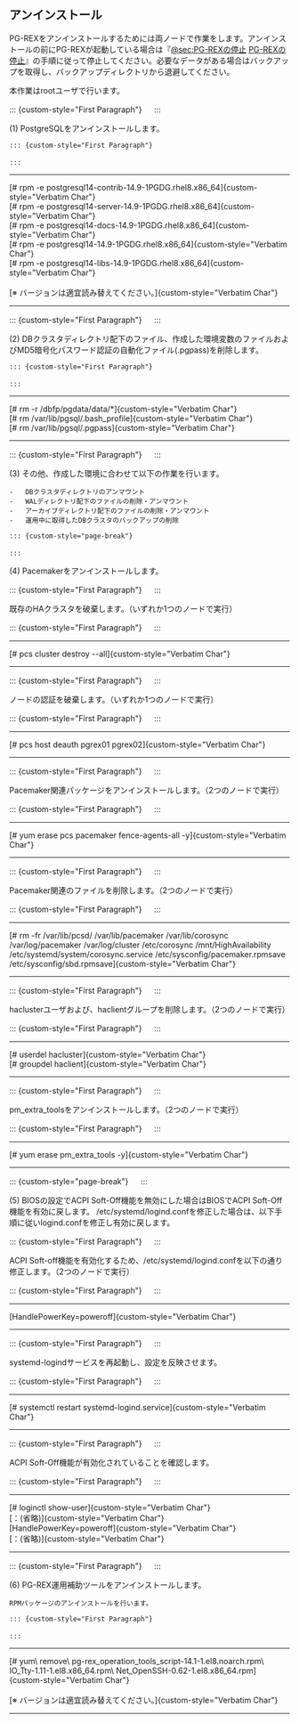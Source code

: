 アンインストール
----------------

PG-REXをアンインストールするためには両ノードで作業をします。アンインストールの前にPG-REXが起動している場合は『[@sec:PG-REXの停止](#sec:PG-REXの停止) [PG-REXの停止](#sec:PG-REXの停止)』の手順に従って停止してください。必要なデータがある場合はバックアップを取得し、バックアップディレクトリから退避してください。

本作業はrootユーザで行います。

::: {custom-style="First Paragraph"}
　
:::

(1) PostgreSQLをアンインストールします。


    ::: {custom-style="First Paragraph"}
    　
    :::

  ------------------------------------------------------------------------
  [# rpm \-e postgresql14\-contrib\-14.9\-1PGDG.rhel8.x86_64]{custom-style="Verbatim Char"}\
  [# rpm \-e postgresql14\-server\-14.9\-1PGDG.rhel8.x86_64]{custom-style="Verbatim Char"}\
  [# rpm \-e postgresql14\-docs\-14.9\-1PGDG.rhel8.x86_64]{custom-style="Verbatim Char"}\
  [# rpm \-e postgresql14\-14.9\-1PGDG.rhel8.x86_64]{custom-style="Verbatim Char"}\
  [# rpm \-e postgresql14\-libs\-14.9\-1PGDG.rhel8.x86_64]{custom-style="Verbatim Char"}\
  \
  [※ バージョンは適宜読み替えてください。]{custom-style="Verbatim Char"}

  ------------------------------------------------------------------------

::: {custom-style="First Paragraph"}
　
:::

(2) DBクラスタディレクトリ配下のファイル、作成した環境変数のファイルおよびMD5暗号化パスワード認証の自動化ファイル(.pgpass)を削除します。

    ::: {custom-style="First Paragraph"}
    　
    :::

  ------------------------------------------------------------------------
  [# rm \-r /dbfp/pgdata/data/\*]{custom-style="Verbatim Char"}\
  [# rm /var/lib/pgsql/.bash_profile]{custom-style="Verbatim Char"}\
  [# rm /var/lib/pgsql/.pgpass]{custom-style="Verbatim Char"}

  ------------------------------------------------------------------------

::: {custom-style="First Paragraph"}
　
:::

(3) その他、作成した環境に合わせて以下の作業を行います。

    -   DBクラスタディレクトリのアンマウント
    -   WALディレクトリ配下のファイルの削除・アンマウント
    -   アーカイブディレクトリ配下のファイルの削除・アンマウント
    -   運用中に取得したDBクラスタのバックアップの削除

    ::: {custom-style="page-break"}
    　
    :::

(4) Pacemakerをアンインストールします。

::: {custom-style="First Paragraph"}
　
:::

既存のHAクラスタを破棄します。（いずれか1つのノードで実行）

::: {custom-style="First Paragraph"}
　
:::

  ------------------------------------------------------------------------
  [# pcs cluster destroy \-\-all]{custom-style="Verbatim Char"}
  
  ------------------------------------------------------------------------

::: {custom-style="First Paragraph"}
　
:::

ノードの認証を破棄します。（いずれか1つのノードで実行）

::: {custom-style="First Paragraph"}
　
:::

  ------------------------------------------------------------------------
  [# pcs host deauth pgrex01 pgrex02]{custom-style="Verbatim Char"}

  ------------------------------------------------------------------------

::: {custom-style="First Paragraph"}
　
:::

Pacemaker関連パッケージをアンインストールします。（2つのノードで実行）

::: {custom-style="First Paragraph"}
　
:::

  ------------------------------------------------------------------------
  [# yum erase pcs pacemaker fence\-agents\-all \-y]{custom-style="Verbatim Char"}

  ------------------------------------------------------------------------

::: {custom-style="First Paragraph"}
　
:::

Pacemaker関連のファイルを削除します。（2つのノードで実行）

::: {custom-style="First Paragraph"}
　
:::

  ------------------------------------------------------------------------
  [# rm \-fr /var/lib/pcsd/ /var/lib/pacemaker /var/lib/corosync /var/log/pacemaker /var/log/cluster /etc/corosync /mnt/HighAvailability /etc/systemd/system/corosync.service /etc/sysconfig/pacemaker.rpmsave /etc/sysconfig/sbd.rpmsave]{custom-style="Verbatim Char"}

  ------------------------------------------------------------------------

::: {custom-style="First Paragraph"}
　
:::

haclusterユーザおよび、haclientグループを削除します。（2つのノードで実行）

::: {custom-style="First Paragraph"}
　
:::

  ------------------------------------------------------------------------
  [# userdel hacluster]{custom-style="Verbatim Char"}\
  [# groupdel haclient]{custom-style="Verbatim Char"}

  ------------------------------------------------------------------------

::: {custom-style="First Paragraph"}
　
:::

pm_extra_toolsをアンインストールします。（2つのノードで実行）

::: {custom-style="First Paragraph"}
　
:::

  ------------------------------------------------------------------------
  [# yum erase pm_extra_tools \-y]{custom-style="Verbatim Char"}

  ------------------------------------------------------------------------

::: {custom-style="page-break"}
　
:::

(5) BIOSの設定でACPI Soft-Off機能を無効にした場合はBIOSでACPI Soft-Off機能を有効に戻します。 /etc/systemd/logind.confを修正した場合は、以下手順に従いlogind.confを修正し有効に戻します。

::: {custom-style="First Paragraph"}
　
:::

ACPI Soft-off機能を有効化するため、/etc/systemd/logind.confを以下の通り修正します。（2つのノードで実行）

::: {custom-style="First Paragraph"}
　
:::

  ------------------------------------------------------------------------
  [HandlePowerKey=poweroff]{custom-style="Verbatim Char"}

  ------------------------------------------------------------------------

::: {custom-style="First Paragraph"}
　
:::

systemd-logindサービスを再起動し、設定を反映させます。

::: {custom-style="First Paragraph"}
　
:::

  ------------------------------------------------------------------------
  [# systemctl restart systemd-logind.service]{custom-style="Verbatim Char"}

  ------------------------------------------------------------------------

::: {custom-style="First Paragraph"}
　
:::

ACPI Soft-Off機能が有効化されていることを確認します。

::: {custom-style="First Paragraph"}
　
:::

  ------------------------------------------------------------------------
  [# loginctl show-user]{custom-style="Verbatim Char"}\
  [：(省略)]{custom-style="Verbatim Char"}\
  [HandlePowerKey=poweroff]{custom-style="Verbatim Char"}\
  [：(省略)]{custom-style="Verbatim Char"}

  ------------------------------------------------------------------------

::: {custom-style="First Paragraph"}
　
:::

(6) PG-REX運用補助ツールをアンインストールします。

    RPMパッケージのアンインストールを行います。

    ::: {custom-style="First Paragraph"}
    　
    :::

  ------------------------------------------------------------------------
  [# yum\ remove\ pg\-rex_operation_tools_script\-14\.1\-1\.el8\.noarch\.rpm\ IO_Tty\-1\.11\-1\.el8\.x86_64\.rpm\ Net_OpenSSH\-0\.62\-1\.el8\.x86_64\.rpm]{custom-style="Verbatim Char"}\
  \
  [※ バージョンは適宜読み替えてください。]{custom-style="Verbatim Char"}

  ------------------------------------------------------------------------
